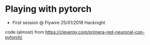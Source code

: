 Playing with pytorch
====================


* First session @ Flywire 25/01/2018 Hacknight


code (almost) from
https://cleverpy.com/primera-red-neuronal-con-pytorch/
